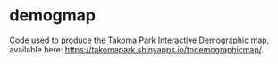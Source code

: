 # demogmap

Code used to produce the Takoma Park Interactive Demographic map, available here: https://takomapark.shinyapps.io/tpdemographicmap/.
